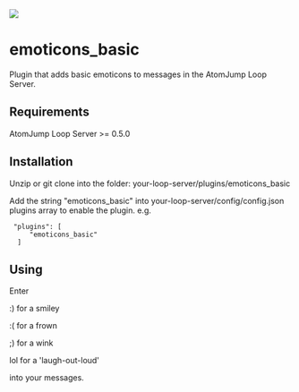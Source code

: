 <img src="https://atomjump.com/images/logo80.png">

# emoticons_basic
Plugin that adds basic emoticons to messages in the AtomJump Loop Server.

## Requirements

AtomJump Loop Server >= 0.5.0

## Installation

Unzip or git clone into the folder: your-loop-server/plugins/emoticons_basic

Add the string "emoticons_basic" into your-loop-server/config/config.json plugins array to enable the plugin. e.g. 

     "plugins": [
         "emoticons_basic"
      ]
      
      
## Using

Enter 

:)  for a smiley

:(  for a frown

;)  for a wink

lol  for a 'laugh-out-loud'

into your messages.

